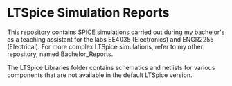 # LTSpice Simulation Reports
This repository contains SPICE simulations carried out during my bachelor's as a teaching assistant for the labs EE4035 (Electronics) and ENGR2255 (Electrical). For more complex LTSpice simulations, refer to my other repository, named Bachelor_Reports.

The LTSpice Libraries folder contains schematics and netlists for various components that are not available in the default LTSpice version.

